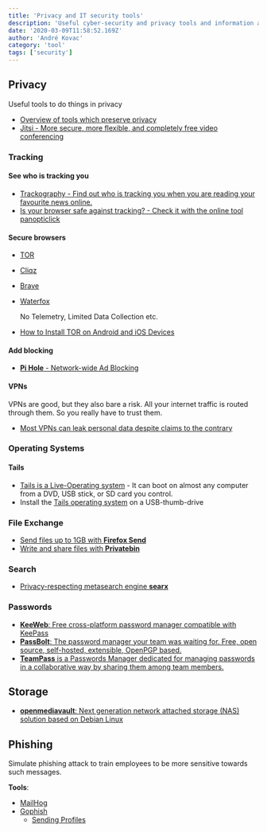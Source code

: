 ```yaml
---
title: 'Privacy and IT security tools'
description: 'Useful cyber-security and privacy tools and information about them'
date: '2020-03-09T11:58:52.169Z'
author: 'André Kovac'
category: 'tool'
tags: ['security']
---
```


## Privacy

Useful tools to do things in privacy

- [Overview of tools which preserve privacy](https://www.privacytools.io/)
- [Jitsi - More secure, more flexible, and completely free video conferencing](https://jitsi.org/)

### Tracking

#### See who is tracking you

- [Trackography - Find out who is tracking you when you are reading your favourite news online.](https://trackography.org/)
- [Is your browser safe against tracking? - Check it with the online tool panopticlick](https://panopticlick.eff.org/results?aat=1#fingerprintTable)

#### Secure browsers

- [TOR](https://www.torproject.org/)
- [Cliqz](https://cliqz.com/en/)
- [Brave](https://brave.com/)
- [Waterfox](https://www.waterfox.net/)

  No Telemetry, Limited Data Collection etc.

- [How to Install TOR on Android and iOS Devices](https://www.hackread.com/how-to-install-tor-on-android-and-ios-devices/)

#### Add blocking

- [**Pi Hole** - Network-wide Ad Blocking](https://pi-hole.net/)

#### VPNs

VPNs are good, but they also bare a risk. All your internet traffic is routed through them. So you really have to trust them.

- [Most VPNs can leak personal data despite claims to the contrary](https://www.comparitech.com/vpn/vpn-leaks/)

### Operating Systems

#### Tails

- [Tails is a Live-Operating system](https://www.privacytools.io/operating-systems/#live_os) - It can boot on almost any computer from a DVD, USB stick, or SD card you control.
- Install the [Tails operating system](https://tails.boum.org/) on a USB-thumb-drive


### File Exchange

- [Send files up to 1GB with **Firefox Send**](https://send.firefox.com/)
- [Write and share files with **Privatebin**](https://privatebin.net/)


### Search

- [Privacy-respecting metasearch engine **searx**](https://www.searx.me/)

### Passwords

- [**KeeWeb**: Free cross-platform password manager compatible with KeePass](https://keeweb.info/)
- [**PassBolt**: The password manager your team was waiting for. Free, open source, self-hosted, extensible, OpenPGP based. ](https://www.passbolt.com/)
- [**TeamPass** is a Passwords Manager dedicated for managing passwords in a collaborative way by sharing them among team members.](https://teampass.net/)


## Storage

- [**openmediavault**: Next generation network attached storage (NAS) solution based on Debian Linux](https://www.openmediavault.org/)

## Phishing

Simulate phishing attack to train employees to be more sensitive towards such messages.

**Tools**:

* [MailHog](https://github.com/mailhog/MailHog)
* [Gophish](https://getgophish.com/)
  * [Sending Profiles](https://docs.getgophish.com/user-guide/documentation/sending-profiles)